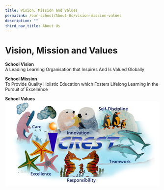 ```yaml
---
title: Vision, Mission and Values
permalink: /our-school/About-Us/vision-mission-values
description: ""
third_nav_title: About Us
---
```

# Vision, Mission and Values
**School Vision**<br>
A Leading Learning Organisation that Inspires And Is Valued Globally

**School Mission**<br>
To Provide Quality Holistic Education which Fosters Lifelong Learning in the Pursuit of Excellence

**School Values**
![](/images/values.jpg)
